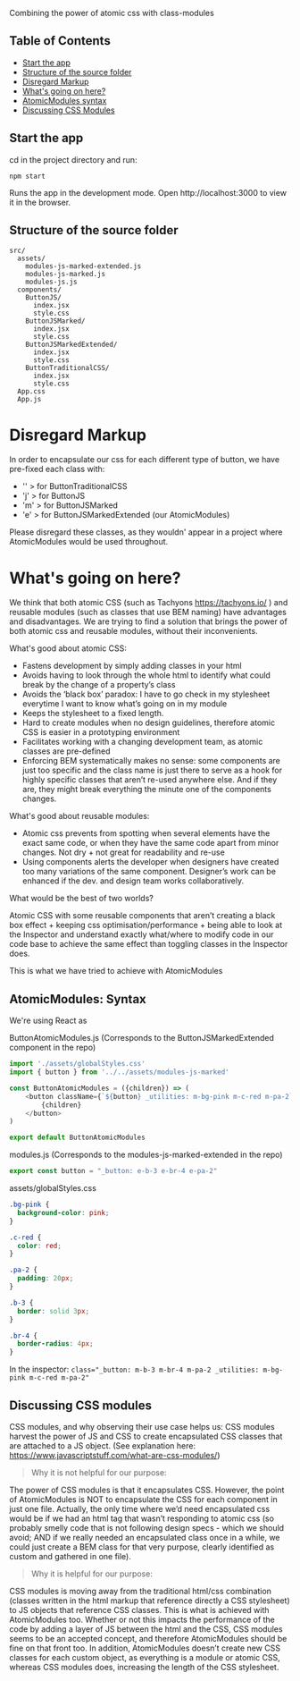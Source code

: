 Combining the power of atomic css with class-modules

## Table of Contents

- [Start the app](#start-the-app)
- [Structure of the source folder](#structure-of-the-source-folder)
- [Disregard Markup](#disregard-markup)
- [What's going on here?](#whats-going-on-here)
- [AtomicModules syntax](#atomicmodules-syntax)
- [Discussing CSS Modules](#discussing-css-modules)


## Start the app

cd in the project directory and run:

`npm start`

Runs the app in the development mode.
Open http://localhost:3000 to view it in the browser.

## Structure of the source folder

```
src/
  assets/
    modules-js-marked-extended.js
    modules-js-marked.js
    modules-js.js
  components/
    ButtonJS/
      index.jsx
      style.css
    ButtonJSMarked/
      index.jsx
      style.css
    ButtonJSMarkedExtended/
      index.jsx
      style.css
    ButtonTraditionalCSS/
      index.jsx
      style.css
  App.css
  App.js
```

# Disregard Markup

In order to encapsulate our css for each different type of button, we have pre-fixed each class with:
- '' > for ButtonTraditionalCSS
- 'j' > for ButtonJS
- 'm' > for ButtonJSMarked
- 'e' > for ButtonJSMarkedExtended (our AtomicModules)

Please disregard these classes, as they wouldn' appear in a project where AtomicModules would be used throughout.

# What's going on here?

We think that both atomic CSS (such as Tachyons https://tachyons.io/ ) and reusable modules (such as classes that use BEM naming) have advantages and disadvantages.
We are trying to find a solution that brings the power of both atomic css and reusable modules, without their inconvenients.

What's good about atomic CSS:
- Fastens development by simply adding classes in your html
- Avoids having to look through the whole html to identify what could break by the change of a property’s class
- Avoids the ‘black box’ paradox: I have to go check in my stylesheet everytime I want to know what’s going on in my module 
- Keeps the stylesheet to a fixed length.
- Hard to create modules when no design guidelines, therefore atomic CSS is easier in a prototyping environment
- Facilitates working with a changing development team, as atomic classes are pre-defined
- Enforcing BEM systematically makes no sense: some components are just too specific and the class name is just there to serve as a hook for highly specific classes that aren’t re-used anywhere else. And if they are, they might break everything the minute one of the components changes.

What's good about reusable modules:
- Atomic css prevents from spotting when several elements have the exact same code, or when they have the same code apart from minor changes. Not dry + not great for readability and re-use
- Using components alerts the developer when designers have created too many variations of the same component. Designer’s work can be enhanced if the dev. and design team works collaboratively.

What would be the best of two worlds?

Atomic CSS with some reusable components that aren’t creating a black box effect + keeping css optimisation/performance + being able to look at the Inspector and understand exactly what/where to modify code in our code base to achieve the same effect than toggling classes in the Inspector does.

This is what we have tried to achieve with AtomicModules

## AtomicModules: Syntax
We're using React as 

ButtonAtomicModules.js  (Corresponds to the ButtonJSMarkedExtended component in the repo)

```js
import './assets/globalStyles.css'
import { button } from '../../assets/modules-js-marked'

const ButtonAtomicModules = ({children}) => (
    <button className={`${button} _utilities: m-bg-pink m-c-red m-pa-2`}>
        {children}        
    </button>
)

export default ButtonAtomicModules
```

modules.js (Corresponds to the modules-js-marked-extended in the repo)

```js
export const button = "_button: e-b-3 e-br-4 e-pa-2"
```

assets/globalStyles.css

```css
.bg-pink {
  background-color: pink;
} 

.c-red {
  color: red;
} 

.pa-2 {
  padding: 20px;
} 

.b-3 {
  border: solid 3px;
}

.br-4 {
  border-radius: 4px;
}
```

In the inspector:
`
class="_button: m-b-3 m-br-4 m-pa-2 _utilities: m-bg-pink m-c-red m-pa-2"
`

## Discussing CSS modules

CSS modules, and why observing their use case helps us:
CSS modules harvest the power of JS and CSS to create encapsulated CSS classes that are attached to a JS object. (See explanation here: https://www.javascriptstuff.com/what-are-css-modules/)

> Why it is not helpful for our purpose:

The power of CSS modules is that it encapsulates CSS. 
However, the point of AtomicModules is NOT to encapsulate the CSS for each component in just one file. Actually, the only time where we’d need encapsulated css would be if we had an html tag that wasn’t responding to atomic css (so probably smelly code that is not following design specs - which we should avoid; AND if we really needed an encapsulated class once in a while, we could just create a BEM class for that very purpose, clearly identified as custom and gathered in one file).

> Why it is helpful for our purpose:

CSS modules is moving away from the traditional html/css combination (classes written in the html markup that reference directly a CSS stylesheet) to JS objects that reference CSS classes. This is what is achieved with AtomicModules too.
Whether or not this impacts the performance of the code by adding a layer of JS between the html and the CSS, CSS modules seems to be an accepted concept, and therefore AtomicModules should be fine on that front too.
In addition, AtomicModules doesn’t create new CSS classes for each custom object, as everything is a module or atomic CSS, whereas CSS modules does, increasing the length of the CSS stylesheet.
